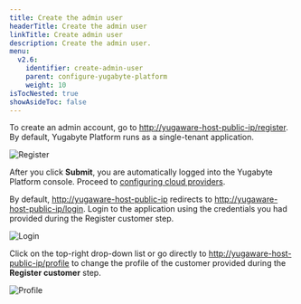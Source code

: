 ```yaml
---
title: Create the admin user
headerTitle: Create the admin user
linkTitle: Create admin user
description: Create the admin user.
menu:
  v2.6:
    identifier: create-admin-user
    parent: configure-yugabyte-platform
    weight: 10
isTocNested: true
showAsideToc: false
---
```


To create an admin account, go to [http://yugaware-host-public-ip/register](http://yugaware-host-public-ip/register). By default, Yugabyte Platform runs as a single-tenant application.

![Register](/images/ee/register.png)

After you click **Submit**, you are automatically logged into the Yugabyte Platform console. Proceed to [configuring cloud providers](../set-up-cloud-provider/aws).

By default, [http://yugaware-host-public-ip](http://yugaware-host-public-ip) redirects to [http://yugaware-host-public-ip/login](http://yugaware-host-public-ip/login). Login to the application using the credentials you had provided during the Register customer step.

![Login](/images/ee/login.png)

Click on the top-right drop-down list or go directly to [http://yugaware-host-public-ip/profile](http://yugaware-host-public-ip/profile) to change the profile of the customer provided during the **Register customer** step.

![Profile](/images/ee/profile.png)
